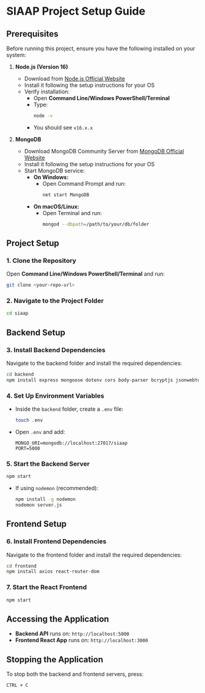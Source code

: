 # SIAAP Project Setup Guide

## **Prerequisites**
Before running this project, ensure you have the following installed on your system:

1. **Node.js (Version 16)**
   - Download from [Node.js Official Website](https://nodejs.org/)
   - Install it following the setup instructions for your OS
   - Verify installation:
     - Open **Command Line/Windows PowerShell/Terminal**
     - Type:
       ```sh
       node -v
       ```
     - You should see `v16.x.x`

2. **MongoDB**
   - Download MongoDB Community Server from [MongoDB Official Website](https://www.mongodb.com/try/download/community)
   - Install it following the setup instructions for your OS
   - Start MongoDB service:
     - **On Windows:**
       - Open Command Prompt and run:
         ```sh
         net start MongoDB
         ```
     - **On macOS/Linux:**
       - Open Terminal and run:
         ```sh
         mongod --dbpath=/path/to/your/db/folder
         ```

## **Project Setup**

### **1. Clone the Repository**
Open **Command Line/Windows PowerShell/Terminal** and run:
```sh
git clone <your-repo-url>
```

### **2. Navigate to the Project Folder**
```sh
cd siaap
```

## **Backend Setup**

### **3. Install Backend Dependencies**
Navigate to the backend folder and install the required dependencies:
```sh
cd backend
npm install express mongoose dotenv cors body-parser bcryptjs jsonwebtoken cookie-parser
```

### **4. Set Up Environment Variables**
- Inside the `backend` folder, create a `.env` file:
  ```sh
  touch .env
  ```
- Open `.env` and add:
  ```env
  MONGO_URI=mongodb://localhost:27017/siaap
  PORT=5000
  ```

### **5. Start the Backend Server**
```sh
npm start
```
- If using `nodemon` (recommended):
  ```sh
  npm install -g nodemon
  nodemon server.js
  ```

## **Frontend Setup**

### **6. Install Frontend Dependencies**
Navigate to the frontend folder and install the required dependencies:
```sh
cd frontend
npm install axios react-router-dom
```

### **7. Start the React Frontend**
```sh
npm start
```

## **Accessing the Application**
- **Backend API** runs on: `http://localhost:5000`
- **Frontend React App** runs on: `http://localhost:3000`

## **Stopping the Application**
To stop both the backend and frontend servers, press:
```sh
CTRL + C
```

